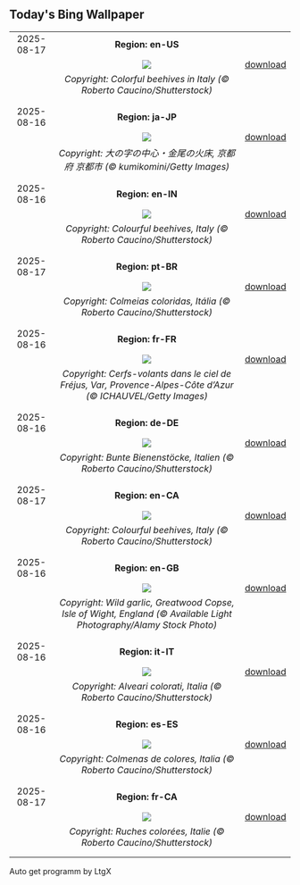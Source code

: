## Today's Bing Wallpaper
|      |      |      |
| :----: | :----: | :----: |
|2025-08-17|**Region: en-US**||
||![](https://www.bing.com/th?id=OHR.ColorfulBeehives_EN-US1476944743_UHD.jpg&pid=hp&w=1152&h=648&rs=1&c=4)| [download](https://www.bing.com/th?id=OHR.ColorfulBeehives_EN-US1476944743_UHD.jpg)|
||*Copyright: Colorful beehives in Italy (© Roberto Caucino/Shutterstock)*
||
|||
|2025-08-16|**Region: ja-JP**||
||![](https://www.bing.com/th?id=OHR.Okuribi2025_JA-JP4621795615_UHD.jpg&pid=hp&w=1152&h=648&rs=1&c=4)| [download](https://www.bing.com/th?id=OHR.Okuribi2025_JA-JP4621795615_UHD.jpg)|
||*Copyright: 大の字の中心・金尾の火床, 京都府 京都市 (© kumikomini/Getty Images)*
||
|||
|2025-08-16|**Region: en-IN**||
||![](https://www.bing.com/th?id=OHR.ColorfulBeehives_EN-IN5686651222_UHD.jpg&pid=hp&w=1152&h=648&rs=1&c=4)| [download](https://www.bing.com/th?id=OHR.ColorfulBeehives_EN-IN5686651222_UHD.jpg)|
||*Copyright: Colourful beehives, Italy (© Roberto Caucino/Shutterstock)*
||
|||
|2025-08-17|**Region: pt-BR**||
||![](https://www.bing.com/th?id=OHR.ColorfulBeehives_PT-BR1350605096_UHD.jpg&pid=hp&w=1152&h=648&rs=1&c=4)| [download](https://www.bing.com/th?id=OHR.ColorfulBeehives_PT-BR1350605096_UHD.jpg)|
||*Copyright: Colmeias coloridas, Itália (© Roberto Caucino/Shutterstock)*
||
|||
|2025-08-16|**Region: fr-FR**||
||![](https://www.bing.com/th?id=OHR.KiteFrejus_FR-FR4833953629_UHD.jpg&pid=hp&w=1152&h=648&rs=1&c=4)| [download](https://www.bing.com/th?id=OHR.KiteFrejus_FR-FR4833953629_UHD.jpg)|
||*Copyright: Cerfs-volants dans le ciel de Fréjus, Var, Provence-Alpes-Côte d’Azur (© ICHAUVEL/Getty Images)*
||
|||
|2025-08-16|**Region: de-DE**||
||![](https://www.bing.com/th?id=OHR.ColorfulBeehives_DE-DE0790331743_UHD.jpg&pid=hp&w=1152&h=648&rs=1&c=4)| [download](https://www.bing.com/th?id=OHR.ColorfulBeehives_DE-DE0790331743_UHD.jpg)|
||*Copyright: Bunte Bienenstöcke, Italien (© Roberto Caucino/Shutterstock)*
||
|||
|2025-08-17|**Region: en-CA**||
||![](https://www.bing.com/th?id=OHR.ColorfulBeehives_EN-CA7943336590_UHD.jpg&pid=hp&w=1152&h=648&rs=1&c=4)| [download](https://www.bing.com/th?id=OHR.ColorfulBeehives_EN-CA7943336590_UHD.jpg)|
||*Copyright: Colourful beehives, Italy (© Roberto Caucino/Shutterstock)*
||
|||
|2025-08-16|**Region: en-GB**||
||![](https://www.bing.com/th?id=OHR.GarlicFestival2025_EN-GB2919536930_UHD.jpg&pid=hp&w=1152&h=648&rs=1&c=4)| [download](https://www.bing.com/th?id=OHR.GarlicFestival2025_EN-GB2919536930_UHD.jpg)|
||*Copyright: Wild garlic, Greatwood Copse, Isle of Wight, England (© Available Light Photography/Alamy Stock Photo)*
||
|||
|2025-08-16|**Region: it-IT**||
||![](https://www.bing.com/th?id=OHR.ColorfulBeehives_IT-IT3102989336_UHD.jpg&pid=hp&w=1152&h=648&rs=1&c=4)| [download](https://www.bing.com/th?id=OHR.ColorfulBeehives_IT-IT3102989336_UHD.jpg)|
||*Copyright: Alveari colorati, Italia (© Roberto Caucino/Shutterstock)*
||
|||
|2025-08-16|**Region: es-ES**||
||![](https://www.bing.com/th?id=OHR.ColorfulBeehives_ES-ES4737812847_UHD.jpg&pid=hp&w=1152&h=648&rs=1&c=4)| [download](https://www.bing.com/th?id=OHR.ColorfulBeehives_ES-ES4737812847_UHD.jpg)|
||*Copyright: Colmenas de colores, Italia (© Roberto Caucino/Shutterstock)*
||
|||
|2025-08-17|**Region: fr-CA**||
||![](https://www.bing.com/th?id=OHR.ColorfulBeehives_FR-CA6306812917_UHD.jpg&pid=hp&w=1152&h=648&rs=1&c=4)| [download](https://www.bing.com/th?id=OHR.ColorfulBeehives_FR-CA6306812917_UHD.jpg)|
||*Copyright: Ruches colorées, Italie (© Roberto Caucino/Shutterstock)*
||
|||

Auto get programm by LtgX
